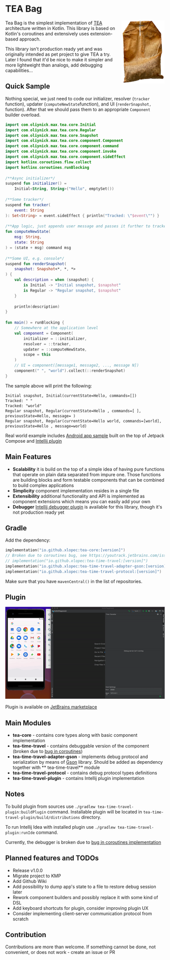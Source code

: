 # TEA Bag

<img align="right" alt="Tea Bag Logo" height="200px" src="res/tea-bag-logo.png">

Tea Bag is the simplest implementation of [TEA](https://guide.elm-lang.org/architecture/)
architecture written in Kotlin. This library is based on Kotlin's coroutines and extensively uses
extension-based approach.

This library isn't production ready yet and was originally intended as pet project to give TEA a
try. Later I found that it'd be nice to make it simpler and more lightweight than analogs, add
debugging capabilities...

## Quick Sample

Nothing special, we just need to code our initializer, resolver (`tracker` function),
updater (`computeNewState`function), and UI (`renderSnapshot,` function). After that we should pass
them to an appropriate `Component` builder overload.

```kotlin
import com.oliynick.max.tea.core.Initial
import com.oliynick.max.tea.core.Regular
import com.oliynick.max.tea.core.Snapshot
import com.oliynick.max.tea.core.component.Component
import com.oliynick.max.tea.core.component.command
import com.oliynick.max.tea.core.component.invoke
import com.oliynick.max.tea.core.component.sideEffect
import kotlinx.coroutines.flow.collect
import kotlinx.coroutines.runBlocking

/**Async initializer*/
suspend fun initializer() =
    Initial<String, String>("Hello", emptySet())

/**Some tracker*/
suspend fun tracker(
    event: String
): Set<String> = event.sideEffect { println("Tracked: \"$event\"") }

/**App logic, just appends user message and passes it further to tracker*/
fun computeNewState(
    msg: String,
    state: String
) = (state + msg) command msg

/**Some UI, e.g. console*/
suspend fun renderSnapshot(
    snapshot: Snapshot<*, *, *>
) {
    val description = when (snapshot) {
        is Initial -> "Initial snapshot, $snapshot"
        is Regular -> "Regular snapshot, $snapshot"
    }

    println(description)
}

fun main() = runBlocking {
    // Somewhere at the application level
    val component = Component(
        initializer = ::initializer,
        resolver = ::tracker,
        updater = ::computeNewState,
        scope = this
    )
    // UI = component([message1, message2, ..., message N])
    component(" ", "world").collect(::renderSnapshot)
}
```

The sample above will print the following:

```text
Initial snapshot, Initial(currentState=Hello, commands=[])
Tracked: " "
Tracked: "world"
Regular snapshot, Regular(currentState=Hello , commands=[ ], previousState=Hello, message= )
Regular snapshot, Regular(currentState=Hello world, commands=[world], previousState=Hello , message=world)
```

Real world example includes [Android app sample](https://github.com/Xlopec/Tea-bag/tree/master/app)
built on the top of Jetpack Compose and
[Intellij plugin](https://github.com/Xlopec/Tea-bag/tree/master/tea-time-travel-plugin)

## Main Features

- **Scalability** it is build on the top of a simple idea of having pure functions that operate on
  plain data separated from impure one. Those functions are building blocks and form testable
  components that can be combined to build complex applications
- **Simplicity** component implementation resides in a single file
- **Extensibility** additional functionality and API is implemented as component extensions which
  means you can easily add your own
- **Debugger** [Intellij debugger plugin](https://plugins.jetbrains.com/plugin/14254-time-travel-debugger)
  is available for this library, though it's not production ready yet

## Gradle

Add the dependency:

```kotlin
implementation("io.github.xlopec:tea-core:[version]")
// Broken due to coroutines bug, see https://youtrack.jetbrains.com/issue/KT-47195
// implementation("io.github.xlopec:tea-time-travel:[version]")
implementation("io.github.xlopec:tea-time-travel-adapter-gson:[version]")
implementation("io.github.xlopec:tea-time-travel-protocol:[version]")
```

Make sure that you have `mavenCentral()` in the list of repositories.

## Plugin

<p align="center">
  <img alt="Demo" src="res/demo.gif">
</p>

Plugin is available on [JetBrains marketplace](https://plugins.jetbrains.com/plugin/14254-time-travel-debugger)

## Main Modules

- **tea-core** - contains core types along with basic component implementation
- **tea-time-travel** - contains debuggable version of the component (broken due
  to [bug in coroutines](https://youtrack.jetbrains.com/issue/KT-47195))
- **tea-time-travel-adapter-gson** - implements debug protocol and serialization by means
  of [Gson](https://github.com/google/gson) library. Should be added as dependency together with **
  tea-time-travel** module
- **tea-time-travel-protocol** - contains debug protocol types definitions
- **tea-time-travel-plugin** - contains Intellij plugin implementation

## Notes

To build plugin from sources use ```./gradlew tea-time-travel-plugin:buildPlugin``` command.
Installable plugin will be located in ```tea-time-travel-plugin/build/distributions``` directory.

To run Intellij Idea with installed plugin use ```./gradlew tea-time-travel-plugin:runIde```
command.

Currently, the debugger is broken due
to [bug in coroutines implementation](https://youtrack.jetbrains.com/issue/KT-47195)

## Planned features and TODOs

- Release v1.0.0
- Migrate project to KMP
- Add Github Wiki
- Add possibility to dump app's state to a file to restore debug session later
- Rework component builders and possibly replace it with some kind of DSL
- Add keyboard shortcuts for plugin, consider improving plugin UX
- Consider implementing client-server communication protocol from scratch

## Contribution

Contributions are more than welcome. If something cannot be done, not convenient, or does not work -
create an issue or PR  